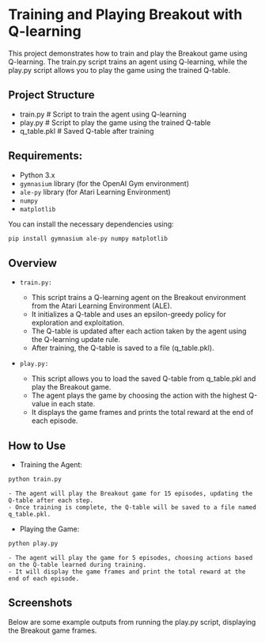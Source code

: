 # Training and Playing Breakout with Q-learning

This project demonstrates how to train and play the Breakout game using Q-learning. The train.py script trains an agent using Q-learning, while the play.py script allows you to play the game using the trained Q-table.

## Project Structure

- train.py   # Script to train the agent using Q-learning
- play.py    # Script to play the game using the trained Q-table
- q_table.pkl # Saved Q-table after training


## Requirements:

- Python 3.x
- `gymnasium` library (for the OpenAI Gym environment)
- `ale-py` library (for Atari Learning Environment)
- `numpy`
- `matplotlib`

You can install the necessary dependencies using:

```bash
pip install gymnasium ale-py numpy matplotlib
```

## Overview

- `train.py:`

    - This script trains a Q-learning agent on the Breakout environment from the Atari Learning Environment (ALE).
    - It initializes a Q-table and uses an epsilon-greedy policy for exploration and exploitation.
    - The Q-table is updated after each action taken by the agent using the Q-learning update rule.
    - After training, the Q-table is saved to a file (q_table.pkl).

- `play.py:`

    - This script allows you to load the saved Q-table from q_table.pkl and play the Breakout game.
    - The agent plays the game by choosing the action with the highest Q-value in each state.
    - It displays the game frames and prints the total reward at the end of each episode.

## How to Use

- Training the Agent:

```bash
python train.py
```

    - The agent will play the Breakout game for 15 episodes, updating the Q-table after each step.
    - Once training is complete, the Q-table will be saved to a file named q_table.pkl.

- Playing the Game:

```bash
python play.py
```

    - The agent will play the game for 5 episodes, choosing actions based on the Q-table learned during training.
    - It will display the game frames and print the total reward at the end of each episode.

## Screenshots

Below are some example outputs from running the play.py script, displaying the Breakout game frames.

